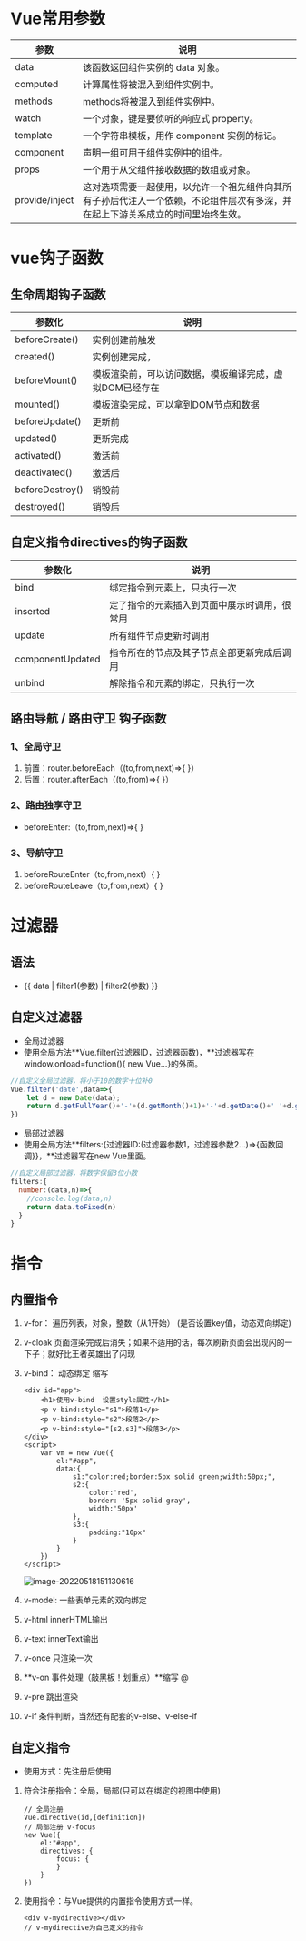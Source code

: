 # Vue常用参数

| 参数           | 说明                                                         |
| -------------- | ------------------------------------------------------------ |
| data           | 该函数返回组件实例的 data 对象。                             |
| computed       | 计算属性将被混入到组件实例中。                               |
| methods        | methods将被混入到组件实例中。                                |
| watch          | 一个对象，键是要侦听的响应式 property。                      |
| template       | 一个字符串模板，用作 component 实例的标记。                  |
| component      | 声明一组可用于组件实例中的组件。                             |
| props          | 一个用于从父组件接收数据的数组或对象。                       |
| provide/inject | 这对选项需要一起使用，以允许一个祖先组件向其所有子孙后代注入一个依赖，不论组件层次有多深，并在起上下游关系成立的时间里始终生效。 |

# vue钩子函数

## 生命周期钩子函数

| 参数化          | 说明                                                    |
| --------------- | ------------------------------------------------------- |
| beforeCreate()  | 实例创建前触发                                          |
| created()       | 实例创建完成，                                          |
| beforeMount()   | 模板渲染前，可以访问数据，模板编译完成，虚拟DOM已经存在 |
| mounted()       | 模板渲染完成，可以拿到DOM节点和数据                     |
| beforeUpdate()  | 更新前                                                  |
| updated()       | 更新完成                                                |
| activated()     | 激活前                                                  |
| deactivated()   | 激活后                                                  |
| beforeDestroy() | 销毁前                                                  |
| destroyed()     | 销毁后                                                  |

## 自定义指令**directives**的钩子函数

| 参数化           | 说明                                         |
| ---------------- | -------------------------------------------- |
| bind             | 绑定指令到元素上，只执行一次                 |
| inserted         | 定了指令的元素插入到页面中展示时调用，很常用 |
| update           | 所有组件节点更新时调用                       |
| componentUpdated | 指令所在的节点及其子节点全部更新完成后调用   |
| unbind           | 解除指令和元素的绑定，只执行一次             |

## 路由导航 / 路由守卫 钩子函数

### 1、全局守卫

1. 前置：router.beforeEach（(to,from,next)=>{ }）
2. 后置：router.afterEach（(to,from)=>{ }）

### 2、路由独享守卫

- beforeEnter:（to,from,next)=>{  }

### 3、导航守卫

1. beforeRouteEnter（to,from,next）{  }
2. beforeRouteLeave（to,from,next）{ }

# 过滤器

## 语法

- {{ data | filter1(参数) | filter2(参数) }}

## 自定义过滤器

- 全局过滤器
- 使用全局方法**Vue.filter(过滤器ID，过滤器函数)，**过滤器写在window.onload=function(){ new Vue...}的外面。

```js
//自定义全局过滤器，将小于10的数字十位补0
Vue.filter('date',data=>{
	let d = new Date(data);
	return d.getFullYear()+'-'+(d.getMonth()+1)+'-'+d.getDate()+' '+d.getHours()+':'+d.getMinutes()+':'+d.getSeconds()
})
```

- 局部过滤器
- 使用全局方法**filters:{过滤器ID:(过滤器参数1，过滤器参数2...)=>{函数回调}}，**过滤器写在new Vue里面。

```js
//自定义局部过滤器，将数字保留3位小数
filters:{
  number:(data,n)=>{
    //console.log(data,n)
    return data.toFixed(n)
  }
}
```

# 指令

## 内置指令

1. v-for： 遍历列表，对象，整数（从1开始） (是否设置key值，动态双向绑定)

2. v-cloak    页面渲染完成后消失；如果不适用的话，每次刷新页面会出现闪的一下子；就好比王者英雄出了闪现

3. v-bind： 动态绑定 缩写 

   ```vue
   <div id="app">
       <h1>使用v-bind  设置style属性</h1>
       <p v-bind:style="s1">段落1</p>
       <p v-bind:style="s2">段落2</p>
       <p v-bind:style="[s2,s3]">段落3</p>
   </div>
   <script>
       var vm = new Vue({
           el:"#app",
           data:{
               s1:"color:red;border:5px solid green;width:50px;",
               s2:{
                   color:'red',
                   border: '5px solid gray',
                   width:'50px'
               },
               s3:{
                   padding:"10px"
               }
           }
       })
   </script>
   ```

   ![image-20220518151130616](https://s2.loli.net/2022/05/18/dU54K7q8mGvWVDT.png)

4. v-model: 一些表单元素的双向绑定

5. v-html  innerHTML输出

6. v-text  innerText输出

7. v-once  只渲染一次

8. **v-on 事件处理（敲黑板！划重点）**缩写 @

9. v-pre  跳出渲染

10. v-if   条件判断，当然还有配套的v-else、v-else-if

## 自定义指令

- 使用方式：先注册后使用

1. 符合注册指令：全局，局部(只可以在绑定的视图中使用)

   ```vue
   // 全局注册
   Vue.directive(id,[definition])
   // 局部注册 v-focus
   new Vue({
       el:"#app",
       directives: {
           focus: {
           }
       }
   })
   
   ```

2. 使用指令：与Vue提供的内置指令使用方式一样。

   ```vue
   <div v-mydirective></div>
   // v-mydirective为自己定义的指令
   
   ```

   
